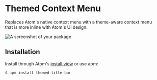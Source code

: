 # Themed Context Menu

Replaces Atom's native context menu with a theme-aware context menu that is more inline with Atom's UI design.

![A screenshot of your package](https://f.cloud.github.com/assets/69169/2290250/c35d867a-a017-11e3-86be-cd7c5bf3ff9b.gif)

## Installation

Install through Atom's [install view](atom://settings-view/show-package?package=themed-title-bar) or use apm:

```sh
$ apm install themed-title-bar
```
